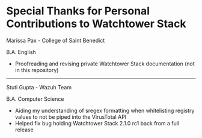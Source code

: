 # Special Thanks for Personal Contributions to Watchtower Stack

Marissa Pax - College of Saint Benedict

B.A. English

- Proofreading and revising private Watchtower Stack documentation (not in this repository)
---

Stuti Gupta - Wazuh Team

B.A. Computer Science

- Aiding my understanding of sregex formatting when whitelisting registry values to not be piped into the VirusTotal API
- Helped fix bug holding Watchtower Stack 2.1.0 rc1 back from a full release
